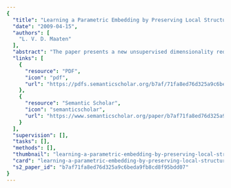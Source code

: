 ```yaml
---
{
  "title": "Learning a Parametric Embedding by Preserving Local Structure",
  "date": "2009-04-15",
  "authors": [
    "L. V. D. Maaten"
  ],
  "abstract": "The paper presents a new unsupervised dimensionality reduction technique, called parametric t-SNE, that learns a parametric mapping between the high-dimensional data space and the low-dimensional latent space. Parametric t-SNE learns the parametric mapping in such a way that the local structure of the data is preserved as well as possible in the latent space. We evaluate the performance of parametric t-SNE in experiments on three datasets, in which we compare it to the performance of two other unsupervised parametric dimensionality reduction techniques. The results of experiments illustrate the strong performance of parametric t-SNE, in particular, in learning settings in which the dimensionality of the latent space is relatively low.",
  "links": [
    {
      "resource": "PDF",
      "icon": "pdf",
      "url": "https://pdfs.semanticscholar.org/b7af/71fa8ed76d325a9c6beda9fb8cd8f95bdd07.pdf"
    },
    {
      "resource": "Semantic Scholar",
      "icon": "semanticscholar",
      "url": "https://www.semanticscholar.org/paper/b7af71fa8ed76d325a9c6beda9fb8cd8f95bdd07"
    }
  ],
  "supervision": [],
  "tasks": [],
  "methods": [],
  "thumbnail": "learning-a-parametric-embedding-by-preserving-local-structure-thumb.jpg",
  "card": "learning-a-parametric-embedding-by-preserving-local-structure-card.jpg",
  "s2_paper_id": "b7af71fa8ed76d325a9c6beda9fb8cd8f95bdd07"
}
---
```


